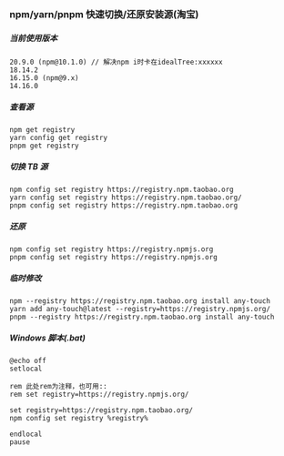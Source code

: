 ### npm/yarn/pnpm 快速切换/还原安装源(淘宝)

##### 当前使用版本

```
20.9.0 (npm@10.1.0) // 解决npm i时卡在idealTree:xxxxxx
18.14.2
16.15.0 (npm@9.x)
14.16.0
```

##### 查看源

```
npm get registry
yarn config get registry
pnpm get registry
```

##### 切换 TB 源

```
npm config set registry https://registry.npm.taobao.org
yarn config set registry https://registry.npm.taobao.org/
pnpm config set registry https://registry.npm.taobao.org
```

##### 还原

```
npm config set registry https://registry.npmjs.org
pnpm config set registry https://registry.npmjs.org
```

##### 临时修改

```
npm --registry https://registry.npm.taobao.org install any-touch
yarn add any-touch@latest --registry=https://registry.npmjs.org/
pnpm --registry https://registry.npm.taobao.org install any-touch
```

##### Windows 脚本(.bat)

```shell
@echo off
setlocal

rem 此处rem为注释，也可用::
rem set registry=https://registry.npmjs.org/

set registry=https://registry.npm.taobao.org/
npm config set registry %registry%

endlocal
pause
```
